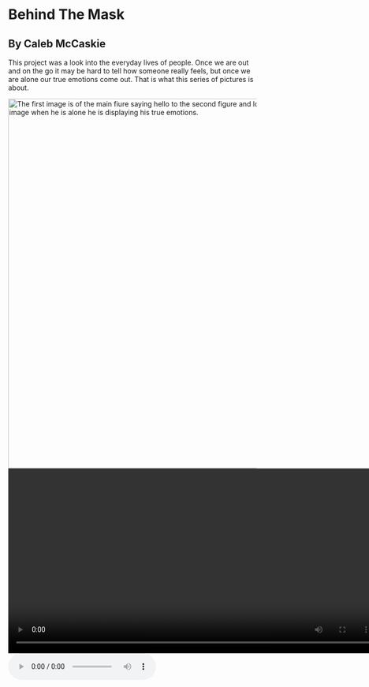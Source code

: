 <!DOCTYPE html>
<html lang="">
  <head>
    <meta charset="utf-8">
    <meta name="viewport" content="width=device-width, initial-scale=1.0">
    <title>p5.js example</title>
    <script src="p5.min.js"></script>
    <script src="sketch.js"></script>
    <link rel="stylesheet" type="text/css" href="styles.css">
  </head>
  <body>
    <h1>Behind The Mask</h1>
    <h2>By Caleb McCaskie</h2>
    <p>This project was a look into the everyday lives of people. Once we are out and on the go it may be hard to tell how someone really feels, but once we are alone our true emotions come out. That is what this series of pictures is about.</p>
    <!--Code for image. Can also be used for GIF-->
    <img src="media/imageStandIn.png" alt="The first image is of the main fiure saying hello to the second figure and looking happy. But in the second image when he is alone he is displaying his true emotions." width="750"/>
    <!--Code for video-->
    <video controls width="750">
    <source src="media/nameofvideo.mp4" type="video/mp4">
    Sorry, your browser doesn't support embedded videos.
    </video>
    <!--Code for audio -->
    <audio controls width="750">
    <source src="nameofaudio.mp3" type="audio/mpeg">
      
   
  </body>
</html>
